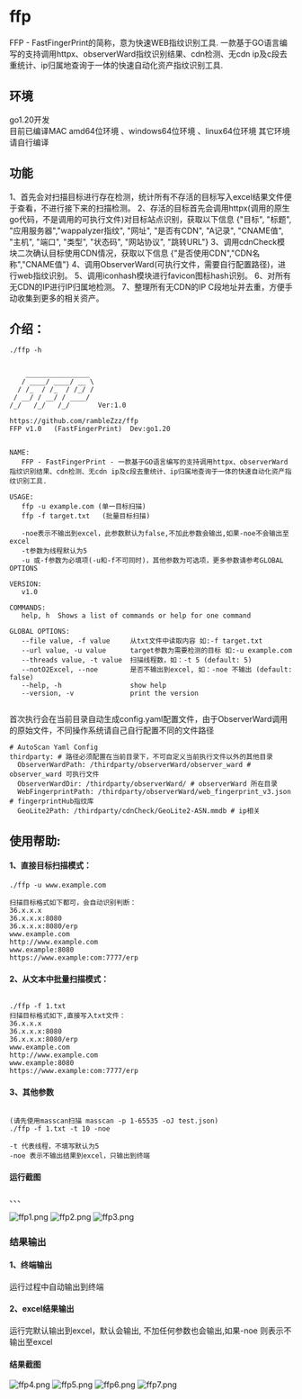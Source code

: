 # ffp
FFP - FastFingerPrint的简称，意为快速WEB指纹识别工具. 一款基于GO语言编写的支持调用httpx、observerWard指纹识别结果、cdn检测、无cdn ip及c段去重统计、ip归属地查询于一体的快速自动化资产指纹识别工具.

## 环境
go1.20开发  
目前已编译MAC amd64位环境 、windows64位环境 、linux64位环境
其它环境请自行编译

## 功能
1、首先会对扫描目标进行存在检测，统计所有不存活的目标写入excel结果文件便于查看，不进行接下来的扫描检测。
2、存活的目标首先会调用httpx(调用的原生go代码，不是调用的可执行文件)对目标站点识别，获取以下信息
 {"目标", "标题", "应用服务器","wappalyzer指纹", "网址", "是否有CDN", "A记录", "CNAME值", "主机", "端口", "类型", "状态码", "网站协议", "跳转URL"}
3、调用cdnCheck模块二次确认目标使用CDN情况，获取以下信息
 {"是否使用CDN","CDN名称","CNAME值"}
4、调用ObserverWard(可执行文件，需要自行配置路径)，进行web指纹识别。
5、调用iconhash模块进行favicon图标hash识别。
6、对所有无CDN的IP进行IP归属地检测。
7、整理所有无CDN的IP C段地址并去重，方便手动收集到更多的相关资产。


## 介绍：
```
./ffp -h


    ________________
   / ____/ ____/ __ \
  / /_  / /_  / /_/ /
 / __/ / __/ / ____/
/_/   /_/   /_/       Ver:1.0

https://github.com/rambleZzz/ffp
FFP v1.0   (FastFingerPrint)  Dev:go1.20


NAME:
   FFP - FastFingerPrint - 一款基于GO语言编写的支持调用httpx、observerWard指纹识别结果、cdn检测、无cdn ip及c段去重统计、ip归属地查询于一体的快速自动化资产指纹识别工具.

USAGE:
   ffp -u example.com (单一目标扫描)
   ffp -f target.txt   (批量目标扫描)

   -noe表示不输出到excel，此参数默认为false,不加此参数会输出,如果-noe不会输出至excel
   -t参数为线程默认为5
   -u 或-f参数为必填项(-u和-f不可同时)，其他参数为可选项，更多参数请参考GLOBAL OPTIONS

VERSION:
   v1.0

COMMANDS:
   help, h  Shows a list of commands or help for one command

GLOBAL OPTIONS:
   --file value, -f value     从txt文件中读取内容 如:-f target.txt
   --url value, -u value      target参数为需要检测的目标 如:-u example.com
   --threads value, -t value  扫描线程数，如：-t 5 (default: 5)
   --notO2Excel, --noe        是否不输出到excel, 如：-noe 不输出 (default: false)
   --help, -h                 show help
   --version, -v              print the version
 

```  
首次执行会在当前目录自动生成config.yaml配置文件，由于ObserverWard调用的原始文件，不同操作系统请自己自行配置不同的文件路径

```
# AutoScan Yaml Config
thirdparty: # 路径必须配置在当前目录下，不可自定义当前执行文件以外的其他目录
  ObserverWardPath: /thirdparty/observerWard/observer_ward # observer_ward 可执行文件
  ObserverWardDir: /thirdparty/observerWard/ # observerWard 所在目录
  WebFingerprintPath: /thirdparty/observerWard/web_fingerprint_v3.json # fingerprintHub指纹库
  GeoLite2Path: /thirdparty/cdnCheck/GeoLite2-ASN.mmdb # ip相关
 ``` 

## 使用帮助:
#### 1、直接目标扫描模式：  
```
./ffp -u www.example.com

扫描目标格式如下都可，会自动识别判断：  
36.x.x.x
36.x.x.x:8080
36.x.x.x:8080/erp
www.example.com
http://www.example.com
www.example:8080
https://www.example:com:7777/erp

```
#### 2、从文本中批量扫描模式：
````

./ffp -f 1.txt
扫描目标格式如下,直接写入txt文件：
36.x.x.x
36.x.x.x:8080
36.x.x.x:8080/erp
www.example.com
http://www.example.com
www.example:8080
https://www.example:com:7777/erp

````
#### 3、其他参数
```

(请先使用masscan扫描 masscan -p 1-65535 -oJ test.json)
./ffp -f 1.txt -t 10 -noe

-t 代表线程，不填写默认为5
-noe 表示不输出结果到excel，只输出到终端

````
#### 运行截图
、、、

![ffp1.png](https://github.com/rambleZzz/ffp/blob/main/images/ffp1.jpg) 
![ffp2.png](https://github.com/rambleZzz/ffp/blob/main/images/ffp2.jpg) 
![ffp3.png](https://github.com/rambleZzz/ffp/blob/main/images/ffp3.jpg) 

### 结果输出
#### 1、终端输出
运行过程中自动输出到终端
#### 2、excel结果输出
运行完默认输出到excel，默认会输出, 不加任何参数也会输出,如果-noe 则表示不输出至excel
#### 结果截图

![ffp4.png](https://github.com/rambleZzz/ffp/blob/main/images/ffp4.jpg) 
![ffp5.png](https://github.com/rambleZzz/ffp/blob/main/images/ffp5.jpg) 
![ffp6.png](https://github.com/rambleZzz/ffp/blob/main/images/ffp6.jpg) 
![ffp7.png](https://github.com/rambleZzz/ffp/blob/main/images/ffp7.jpg) 
